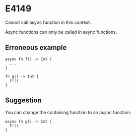 # E4149

Cannot call async function in this context.

Async functions can only be called in async functions.

## Erroneous example

```moonbit
async fn f() -> Int {
  ...
}

fn g() -> Int {
  f!()
}
```

## Suggestion

You can change the containing function to an async function:

```moonbit
async fn g() -> Int {
  f!()
}
```
